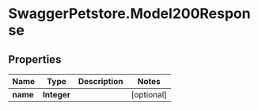 # SwaggerPetstore.Model200Response

## Properties
Name | Type | Description | Notes
------------ | ------------- | ------------- | -------------
**name** | **Integer** |  | [optional] 


